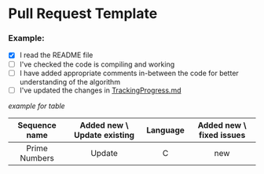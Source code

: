 # Pull Request Template

###  Example:

- [x] I read the README file 
- [ ]  I've checked the code is compiling and working
- [ ]  I have added appropriate comments in-between the code for better understanding of the algorithm
- [ ]  I've updated the changes in  [TrackingProgress.md](https://github.com/Twiggecode/Integer-Sequences/blob/main/TrackingProgress.md)

*example for table*

| Sequence name | Added new \ Update existing | Language | Added new \ fixed issues |
| :---: | :---: | :---: | :---: |
| Prime Numbers | Update | C | new |
